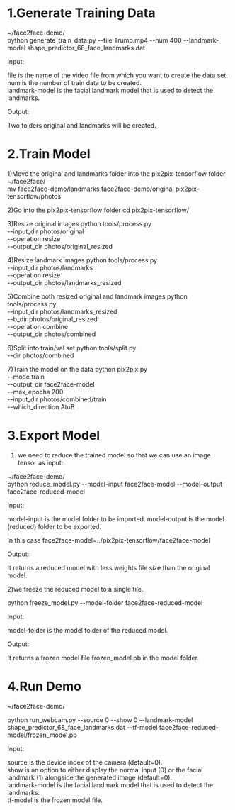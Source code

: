 # 1.Generate Training Data

~/face2face-demo/ </br>
python generate_train_data.py --file Trump.mp4 --num 400 --landmark-model shape_predictor_68_face_landmarks.dat

Input:

file is the name of the video file from which you want to create the data set.</br>
num is the number of train data to be created.</br>
landmark-model is the facial landmark model that is used to detect the landmarks.

Output:

Two folders original and landmarks will be created.


# 2.Train Model


1)Move the original and landmarks folder into the pix2pix-tensorflow folder</br>
~/face2face/ </br>
mv face2face-demo/landmarks face2face-demo/original pix2pix-tensorflow/photos

2)Go into the pix2pix-tensorflow folder
cd pix2pix-tensorflow/

3)Resize original images
python tools/process.py \
  --input_dir photos/original \
  --operation resize \
  --output_dir photos/original_resized
  
4)Resize landmark images
python tools/process.py \
  --input_dir photos/landmarks \
  --operation resize \
  --output_dir photos/landmarks_resized
  
5)Combine both resized original and landmark images
python tools/process.py \
  --input_dir photos/landmarks_resized \
  --b_dir photos/original_resized \
  --operation combine \
  --output_dir photos/combined
  
6)Split into train/val set
python tools/split.py \
  --dir photos/combined
  
7)Train the model on the data
python pix2pix.py \
  --mode train \
  --output_dir face2face-model \
  --max_epochs 200 \
  --input_dir photos/combined/train \
  --which_direction AtoB
  
  
  
  
# 3.Export Model


1) we need to reduce the trained model so that we can use an image tensor as input:</br>

~/face2face-demo/ </br>
python reduce_model.py --model-input face2face-model --model-output face2face-reduced-model


Input:

model-input is the model folder to be imported.
model-output is the model (reduced) folder to be exported.

In this case face2face-model=../pix2pix-tensorflow/face2face-model

Output:

It returns a reduced model with less weights file size than the original model.

2)we freeze the reduced model to a single file.

python freeze_model.py --model-folder face2face-reduced-model

Input:

model-folder is the model folder of the reduced model.

Output:

It returns a frozen model file frozen_model.pb in the model folder.



# 4.Run Demo

~/face2face-demo/ </br>

python run_webcam.py --source 0 --show 0 --landmark-model shape_predictor_68_face_landmarks.dat --tf-model face2face-reduced-model/frozen_model.pb

Input:

source is the device index of the camera (default=0).</br>
show is an option to either display the normal input (0) or the facial landmark (1) alongside the generated image (default=0).</br>
landmark-model is the facial landmark model that is used to detect the landmarks.</br>
tf-model is the frozen model file.</br>
